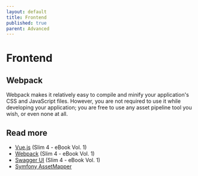 ```yaml
---
layout: default
title: Frontend
published: true
parent: Advanced
---
```


# Frontend

## Webpack

Webpack makes it relatively easy to compile and minify your application's 
CSS and JavaScript files. However, you are not required to use it 
while developing your application; 
you are free to use any asset pipeline tool you wish, or even none at all.

## Read more

* [Vue.js](https://ko-fi.com/s/5f182b4b22) (Slim 4 - eBook Vol. 1)
* [Webpack](https://ko-fi.com/s/5f182b4b22) (Slim 4 - eBook Vol. 1)
* [Swagger UI](https://ko-fi.com/s/5f182b4b22) (Slim 4 - eBook Vol. 1)
* [Symfony AssetMapper](https://symfony.com/doc/current/frontend/asset_mapper.html)
